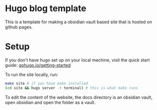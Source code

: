 # Hugo blog template

This is a template for making a obsidian vault based site that is hosted on github pages.

# Setup

If you don't have hugo set up on your local mechine, visit the quick start guide: [gohugo.io/getting-started](https://gohugo.io/getting-started/quick-start/)

To run the site locally, run:

```bash
make site # if you have make installed
(cd site && hugo server -t terminal) # this is what make runs
```

To edit the content of the website, the docs directory is an obsidian vault, open obsidian and open the folder as a vault.
